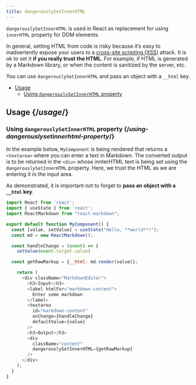 ```yaml
---
title: dangerouslySetInnerHTML
---
```


<Intro>

`dangerouslySetInnerHTML` is used in React as replacement for using `innerHTML` property for DOM elements.

</Intro>

<Note>

In general, setting HTML from code is risky because it’s easy to inadvertently expose your users to a [cross-site scripting (XSS)](https://en.wikipedia.org/wiki/Cross-site_scripting) attack. It is ok to set it **if you really trust the HTML**. For example, if HTML is generated by a Markdown library, or when the content is sanitized by the server, etc.



You can use `dangerouslySetInnerHTML` and pass an object with a `__html` key.

</Note>

- [Usage](#usage)
  - [Using `dangerouslySetInnerHTML` property](#using-dangerouslysetinnerhtml-property)

## Usage {/*usage*/}

### Using `dangerouslySetInnerHTML` property {/*using-dangerouslysetinnerhtml-property*/}

In the example below, `MyComponent` is being rendered that returns a `<textarea>` where you can enter a text in Markdown. The converted output is to be returned in the `<div>` whose innterHTML text is being set using the `dangerouslySetInnerHTML` property. Here, we trust the HTML as we are entering it in the input area.

As demonstrated, it is important not to forget to **pass an object with a `__html` key**.

<Sandpack>

``` js App.js
import React from 'react';
import { useState } from 'react';
import ReactMarkdown from "react-markdown";

export default function MyComponent() {
  const [value, setValue] = useState("Hello, **world**!");
  const md = new ReactMarkdown();

  const handleChange = (event) => {
    setValue(event.target.value)

  const getRawMarkup = {__html: md.render(value)};

    return (
      <div className="MarkdownEditor">
        <h3>Input</h3>
        <label htmlFor="markdown-content">
          Enter some markdown
        </label>
        <textarea
          id="markdown-content"
          onChange={handleChange}
          defaultValue={value}
        />
        <h3>Output</h3>
        <div
          className="content"
          dangerouslySetInnerHTML={getRawMarkup}
        />
      </div>
    );
  }
}

```

</Sandpack>
